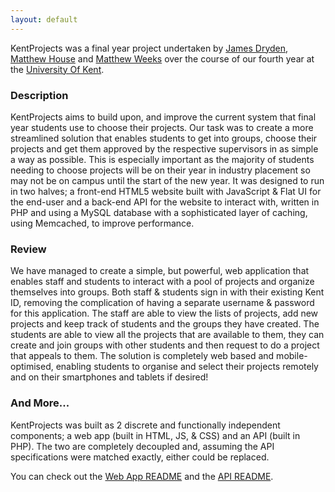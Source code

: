 ```yaml
---
layout: default
---
```


KentProjects was a final year project undertaken by [James Dryden](http://jdrydn.com),
[Matthew House](http://matthewhou.se) and [Matthew Weeks](http://matt.weeks.codes) over the course of our fourth year
at the [University Of Kent](http://cs.kent.ac.uk).

### Description

KentProjects aims to build upon, and improve the current system that final year students use to choose their projects.
Our task was to create a more streamlined solution that enables students to get into groups, choose their projects and
get them approved by the respective supervisors in as simple a way as possible. This is especially important as the
majority of students needing to choose projects will be on their year in industry placement so may not be on campus
until the start of the new year. It was designed to run in two halves; a front-end HTML5 website built with JavaScript
& Flat UI for the end-user and a back-end API for the website to interact with, written in PHP and using a MySQL
database with a sophisticated layer of caching, using Memcached, to improve performance.

### Review

We have managed to create a simple, but powerful, web application that enables staff and students to interact with a
pool of projects and organize themselves into groups. Both staff & students sign in with their existing Kent ID,
removing the complication of having a separate username & password for this application. The staff are able to view the
lists of projects, add new projects and keep track of students and the groups they have created. The students are able
to view all the projects that are available to them, they can create and join groups with other students and then
request to do a project that appeals to them. The solution is completely web based and mobile-optimised, enabling
students to organise and select their projects remotely and on their smartphones and tablets if desired!

### And More...

KentProjects was built as 2 discrete and functionally independent components; a web app (built in HTML, JS, & CSS) and
an API (built in PHP). The two are completely decoupled and, assuming the API specifications were matched exactly,
either could be replaced.

You can check out the [Web App README](./readme-web.html) and the [API README](./readme-api.html).
